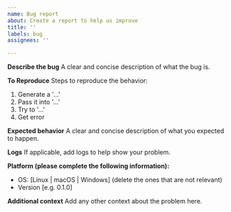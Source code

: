 ```yaml
---
name: Bug report
about: Create a report to help us improve
title: ''
labels: bug
assignees: ''

---
```


**Describe the bug**
A clear and concise description of what the bug is.

**To Reproduce**
Steps to reproduce the behavior:
1. Generate a '...'
2. Pass it into '...'
3. Try to '...'
4. Get error

**Expected behavior**
A clear and concise description of what you expected to happen.

**Logs**
If applicable, add logs to help show your problem.

**Platform (please complete the following information):**
 - OS: [Linux | macOS | Windows]  (delete the ones that are not relevant)
 - Version [e.g. 0.1.0]

**Additional context**
Add any other context about the problem here.
